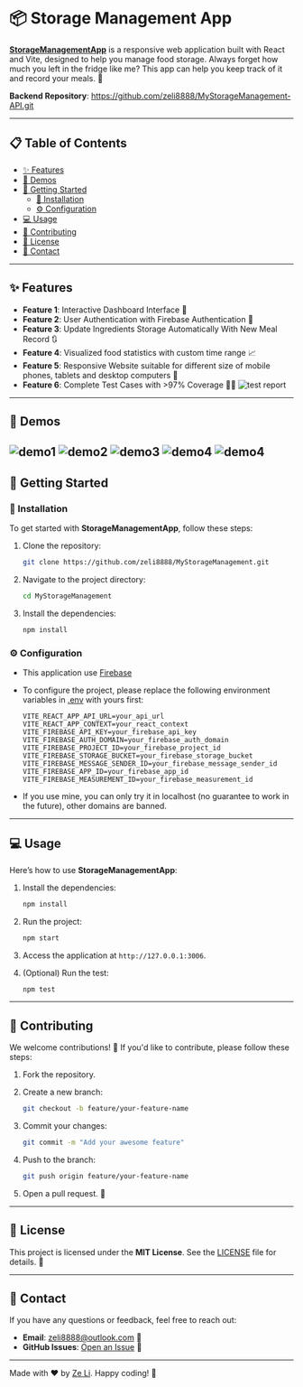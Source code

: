 # 📦 Storage Management App

**[StorageManagementApp](https://zeli8888.ddns.net/storage-management/)** is a responsive web application built with React and Vite, designed to help you manage food storage. 
Always forget how much you left in the fridge like me? This app can help you keep track of it and record your meals. 🎉

**Backend Repository**: https://github.com/zeli8888/MyStorageManagement-API.git

---

## 📋 Table of Contents
- [✨ Features](#-features)
- [🎈 Demos](#-demos)
- [🚀 Getting Started](#-getting-started)
  - [🔧 Installation](#-installation)
  - [⚙️ Configuration](#️-configuration)
- [💻 Usage](#-usage)
- [🤝 Contributing](#-contributing)
- [📝 License](#-license)
- [📧 Contact](#-contact)

---

## ✨ Features
- **Feature 1**: Interactive Dashboard Interface 📂
- **Feature 2**: User Authentication with Firebase Authentication 🔐
- **Feature 3**: Update Ingredients Storage Automatically With New Meal Record 🔃
- **Feature 4**: Visualized food statistics with custom time range 📈
- **Feature 5**: Responsive Website suitable for different size of mobile phones, tablets and desktop computers 📱
- **Feature 6**: Complete Test Cases with >97% Coverage 🧑‍🔬
![test report](project-storage-management-frontend-test.png)
---

## 🎈 Demos
![demo1](demo/project-storage-management-1.png) 
![demo2](demo/project-storage-management-2.png) 
![demo3](demo/project-storage-management-3.png) 
![demo4](demo/project-storage-management-4.png)
![demo4](demo/project-storage-management-5.png)
---

## 🚀 Getting Started

### 🔧 Installation
To get started with **StorageManagementApp**, follow these steps:

1. Clone the repository:
   ```bash
   git clone https://github.com/zeli8888/MyStorageManagement.git
   ```

2. Navigate to the project directory:
   ```bash
   cd MyStorageManagement
   ```

3. Install the dependencies:
   ```bash
   npm install
   ```

### ⚙️ Configuration
- This application use [Firebase](https://console.firebase.google.com/)
- To configure the project, please replace the following environment variables in [.env](./.env) with yours first:

    ```env
    VITE_REACT_APP_API_URL=your_api_url
    VITE_REACT_APP_CONTEXT=your_react_context
    VITE_FIREBASE_API_KEY=your_firebase_api_key
    VITE_FIREBASE_AUTH_DOMAIN=your_firebase_auth_domain
    VITE_FIREBASE_PROJECT_ID=your_firebase_project_id
    VITE_FIREBASE_STORAGE_BUCKET=your_firebase_storage_bucket
    VITE_FIREBASE_MESSAGE_SENDER_ID=your_firebase_message_sender_id
    VITE_FIREBASE_APP_ID=your_firebase_app_id
    VITE_FIREBASE_MEASUREMENT_ID=your_firebase_measurement_id
    ```

- If you use mine, you can only try it in localhost (no guarantee to work in the future), other domains are banned.
---

## 💻 Usage
Here’s how to use **StorageManagementApp**:

1. Install the dependencies:
   ```bash
   npm install
   ```

2. Run the project:
   ```bash
   npm start
   ```

3. Access the application at `http://127.0.0.1:3006`.

4. (Optional) Run the test:
    ```bash
    npm test
    ```
---

## 🤝 Contributing
We welcome contributions! 🎉 If you'd like to contribute, please follow these steps:

1. Fork the repository.

2. Create a new branch:
   ```bash
   git checkout -b feature/your-feature-name
   ```

3. Commit your changes:
   ```bash
   git commit -m "Add your awesome feature"
   ```

4. Push to the branch:
   ```bash
   git push origin feature/your-feature-name
   ```

5. Open a pull request. 🚀

---

## 📝 License
This project is licensed under the **MIT License**. See the [LICENSE](LICENSE) file for details. 🐜

---

## 📧 Contact
If you have any questions or feedback, feel free to reach out:

- **Email**: zeli8888@outlook.com 📩
- **GitHub Issues**: [Open an Issue](https://github.com/zeli8888/MyStorageManagement/issues) 🐛

---

Made with ❤️ by [Ze Li](https://github.com/zeli8888). Happy coding! 🎉